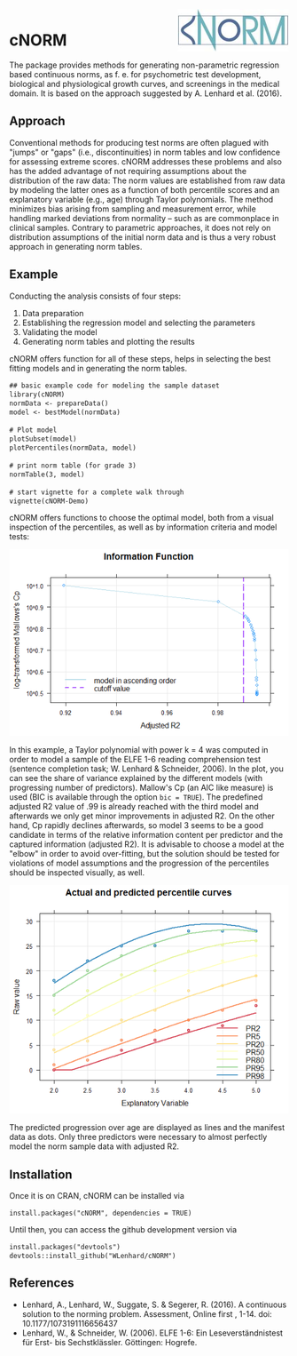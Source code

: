 <img src="vignettes/logo.png" align=right style="border:0;">

# cNORM

The package provides methods for generating non-parametric regression based continuous norms, as f. e. for psychometric test development, biological and physiological growth curves, and
screenings in the medical domain. It is based on the approach suggested by A. Lenhard et al. (2016).

## Approach

Conventional methods for producing test norms are often plagued with "jumps" or "gaps"
(i.e., discontinuities) in norm tables and low confidence for assessing extreme scores.
cNORM addresses these problems and also has the added advantage of not requiring
assumptions about the distribution of the raw data: The norm values are established from
raw data by modeling the latter ones as a function  of both percentile scores and an
explanatory variable (e.g., age) through Taylor polynomials. The method minimizes
bias arising from sampling and measurement error, while handling marked deviations from
normality – such as are commonplace in clinical samples. Contrary to parametric approaches, it does not rely on distribution assumptions of the initial norm data and is thus a very robust approach in generating norm tables.

## Example

Conducting the analysis consists of four steps:
1.  Data preparation
1.  Establishing the regression model and selecting the parameters
1.  Validating the model
1.  Generating norm tables and plotting the results

cNORM offers function for all of these steps, helps in selecting the best
fitting models and in generating the norm tables.

```{r example}
## basic example code for modeling the sample dataset
library(cNORM)
normData <- prepareData()
model <- bestModel(normData)

# Plot model
plotSubset(model)
plotPercentiles(normData, model)

# print norm table (for grade 3)
normTable(3, model)

# start vignette for a complete walk through
vignette(cNORM-Demo)
```
cNORM offers functions to choose the optimal model, both from a visual inspection of the 
percentiles, as well as by information criteria and model tests:

![](vignettes/plotSubset.png)

In this example, a Taylor polynomial with power k = 4 was computed in order to model a sample of the ELFE 1-6 reading comprehension test (sentence completion task; W. Lenhard & Schneider, 2006). In the plot, you can see the share of variance explained by the different models (with progressing number of predictors). Mallow's Cp (an AIC like measure) is used (BIC is available through the option `bic = TRUE`). The predefined adjusted R2 value of .99 is already reached with the third model and afterwards we only get minor improvements in adjusted R2. On the other hand, Cp rapidly declines afterwards, so model 3 seems to be a good candidate in terms of the relative information content per predictor and the captured information (adjusted R2). It is advisable to choose a model at the "elbow" in order to avoid over-fitting, but the solution should be tested for violations of model assumptions and the progression of the percentiles should be inspected visually, as well.


![](vignettes/plotPercentiles.png)

The predicted progression over age are displayed as lines and the manifest data as dots. Only three predictors were necessary to almost perfectly model the norm sample data with adjusted R2.

## Installation
Once it is on CRAN, cNORM can be installed via
```{r example}
install.packages("cNORM", dependencies = TRUE)
```

Until then, you can access the github development version via
```{r example}
install.packages("devtools")
devtools::install_github("WLenhard/cNORM")
```

## References
*   Lenhard, A., Lenhard, W., Suggate, S. & Segerer, R. (2016). A continuous solution to the norming problem. Assessment, Online first , 1-14. doi: 10.1177/1073191116656437
*   Lenhard, W., & Schneider, W. (2006). ELFE 1-6: Ein Leseverständnistest für Erst- bis Sechstklässler. Göttingen: Hogrefe. 
